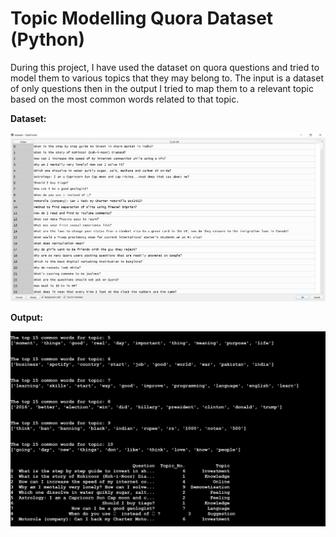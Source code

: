 # Topic Modelling Quora Dataset (Python)

During this project, I have used the dataset on quora questions and tried to model them to various topics that they may belong to. The input is a dataset of only questions then in the output I tried to map them to a relevant topic based on the most common words related to that topic. 

**Dataset:**

![alt_text](https://github.com/TDP4you/Topic_Modelling_Quora/blob/master/dataset_screenshot.jpg)

**Output:**

![alt_text](https://github.com/TDP4you/Topic_Modelling_Quora/blob/master/Output_screenshot.JPG)
